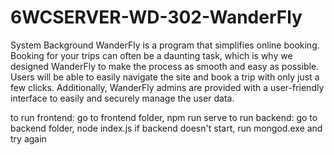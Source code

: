 # 6WCSERVER-WD-302-WanderFly
System Background
WanderFly is a program that simplifies online booking. Booking for your trips can often be a daunting task, which is why we designed WanderFly to make the process as smooth and easy as possible. Users will be able to easily navigate the site and book a trip with only just a few clicks. Additionally, WanderFly admins are provided with a user-friendly interface to easily and securely manage the user data.

to run frontend: go to frontend folder, npm run serve
to run backend: go to backend folder, node index.js
  if backend doesn't start, run mongod.exe and try again
